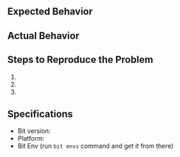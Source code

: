 ## Expected Behavior


## Actual Behavior


## Steps to Reproduce the Problem

  1.
  1.
  1.

## Specifications

  - Bit version:
  - Platform:
  - Bit Env (run `bit envs` command and get it from there)

